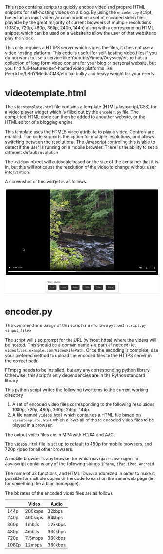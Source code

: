 This repo contains scripts to quickly encode video and prepare HTML snippets for self-hosting videos on a blog. By using the `encoder.py` script, based on an input video you can produce a set of encoded video files playable by the great majority of current browsers at multiple resolutions (1080p, 720p, 480p, 360p, 240p, 144p) along with a corresponding HTML snippet which can be used on a website to allow the user of that website to play the video. 

This only requires a HTTPS server which stores the files, it does not use a video hosting platform. This code is useful for self-hosting video files if you do not want to use a service like Youtube/Vimeo/Odyssey/etc to host a collection of long form video content for your blog or personal website, but you find full-featured self-hosted video platforms like Peertube/LBRY/MediaCMS/etc too bulky and heavy weight for your needs. 

# videotemplate.html

The `videotemplate.html` file contains a template (HTML/Javascript/CSS) for a video player widget which is filled out by the `encoder.py` file. The completed HTML code can then be added to anouther website, or the HTML editor of a blogging engine. 

This template uses the HTML5 video attribute to play a video. Controls are enabled. The code supports the option for multiple resolutions, and allows switching between the resolutions. The Javascript controling this is able to detect if the user is running on a mobile browser. There is the ability to set a different default resolution   

The `<video>` object will autoscale based on the size of the container that it is in, but this will not cause the resolution of the video to change without user intervention. 

A screenshot of this widget is as follows. 

![](Screenshot_2023-05-16_14-58-52.png)

# encoder.py 

The command line usage of this script is as follows `python3 script.py <input_file>`

The script will also prompt for the URL (without https) where the videos will be hosted. This should be a domain name + a path (if needed) ie. `videofiles.example.com/VideoFilePath`. Once the encoding is complete, use your prefered method to upload the encoded files to the HTTPS server in the correct path. 

FFmpeg needs to be installed, but any any corresponding python library. Otherwise, this script's only dependencies are in the Python standard library. 

This python script writes the following two items to the current working directory 

1. A set of encoded video files corresponding to the following resolutions 1080p, 720p, 480p, 360p, 240p, 144p
2. A file named `videos.html` which containes a HTML file based on `videotemplate.html` which allows all of those encoded video files to be played in a browser.

The output video files are in MP4 with H.264 and AAC.

The `videos.html` file is set up to default to 480p for mobile browsers, and 720p video for all other browsers. 

A mobile browser is any browser for which `navigator.userAgent` in Javascript contains any of the following strings `iPhone`, `iPad`, `iPod`, `Android`. 

The name of JS functions, and HTML IDs is randomized in order to make it possible for multiple copies of the code to exist on the same web page (ie. for something like a blog homepage).

The bit rates of the encoded video files are as follows

|       | Video   | Audio   |
|-------|---------|---------|
| 144p  | 200kbps | 32kbps  |
| 240p  | 400kbps | 64kbps  |
| 360p  | 1mbps   | 128kbps |
| 480p  | 4mbps   | 360kbps |
| 720p  | 7.5mbps | 360kbps |
| 1080p | 12mbps  | 360kbps |

